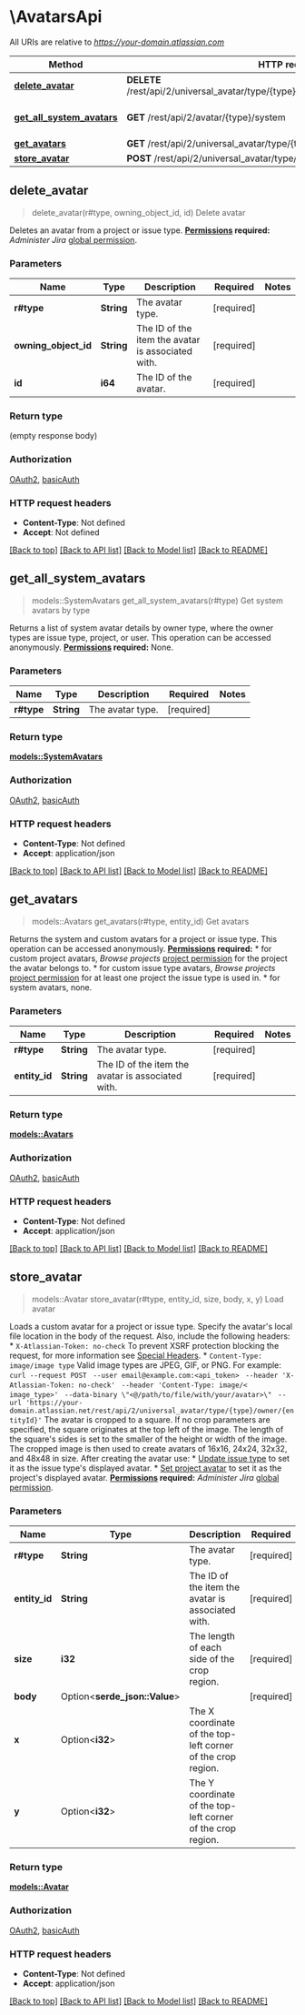 # \AvatarsApi

All URIs are relative to *https://your-domain.atlassian.com*

Method | HTTP request | Description
------------- | ------------- | -------------
[**delete_avatar**](AvatarsApi.md#delete_avatar) | **DELETE** /rest/api/2/universal_avatar/type/{type}/owner/{owningObjectId}/avatar/{id} | Delete avatar
[**get_all_system_avatars**](AvatarsApi.md#get_all_system_avatars) | **GET** /rest/api/2/avatar/{type}/system | Get system avatars by type
[**get_avatars**](AvatarsApi.md#get_avatars) | **GET** /rest/api/2/universal_avatar/type/{type}/owner/{entityId} | Get avatars
[**store_avatar**](AvatarsApi.md#store_avatar) | **POST** /rest/api/2/universal_avatar/type/{type}/owner/{entityId} | Load avatar



## delete_avatar

> delete_avatar(r#type, owning_object_id, id)
Delete avatar

Deletes an avatar from a project or issue type.  **[Permissions](#permissions) required:** *Administer Jira* [global permission](https://confluence.atlassian.com/x/x4dKLg).

### Parameters


Name | Type | Description  | Required | Notes
------------- | ------------- | ------------- | ------------- | -------------
**r#type** | **String** | The avatar type. | [required] |
**owning_object_id** | **String** | The ID of the item the avatar is associated with. | [required] |
**id** | **i64** | The ID of the avatar. | [required] |

### Return type

 (empty response body)

### Authorization

[OAuth2](../README.md#OAuth2), [basicAuth](../README.md#basicAuth)

### HTTP request headers

- **Content-Type**: Not defined
- **Accept**: Not defined

[[Back to top]](#) [[Back to API list]](../README.md#documentation-for-api-endpoints) [[Back to Model list]](../README.md#documentation-for-models) [[Back to README]](../README.md)


## get_all_system_avatars

> models::SystemAvatars get_all_system_avatars(r#type)
Get system avatars by type

Returns a list of system avatar details by owner type, where the owner types are issue type, project, or user.  This operation can be accessed anonymously.  **[Permissions](#permissions) required:** None.

### Parameters


Name | Type | Description  | Required | Notes
------------- | ------------- | ------------- | ------------- | -------------
**r#type** | **String** | The avatar type. | [required] |

### Return type

[**models::SystemAvatars**](SystemAvatars.md)

### Authorization

[OAuth2](../README.md#OAuth2), [basicAuth](../README.md#basicAuth)

### HTTP request headers

- **Content-Type**: Not defined
- **Accept**: application/json

[[Back to top]](#) [[Back to API list]](../README.md#documentation-for-api-endpoints) [[Back to Model list]](../README.md#documentation-for-models) [[Back to README]](../README.md)


## get_avatars

> models::Avatars get_avatars(r#type, entity_id)
Get avatars

Returns the system and custom avatars for a project or issue type.  This operation can be accessed anonymously.  **[Permissions](#permissions) required:**   *  for custom project avatars, *Browse projects* [project permission](https://confluence.atlassian.com/x/yodKLg) for the project the avatar belongs to.  *  for custom issue type avatars, *Browse projects* [project permission](https://confluence.atlassian.com/x/yodKLg) for at least one project the issue type is used in.  *  for system avatars, none.

### Parameters


Name | Type | Description  | Required | Notes
------------- | ------------- | ------------- | ------------- | -------------
**r#type** | **String** | The avatar type. | [required] |
**entity_id** | **String** | The ID of the item the avatar is associated with. | [required] |

### Return type

[**models::Avatars**](Avatars.md)

### Authorization

[OAuth2](../README.md#OAuth2), [basicAuth](../README.md#basicAuth)

### HTTP request headers

- **Content-Type**: Not defined
- **Accept**: application/json

[[Back to top]](#) [[Back to API list]](../README.md#documentation-for-api-endpoints) [[Back to Model list]](../README.md#documentation-for-models) [[Back to README]](../README.md)


## store_avatar

> models::Avatar store_avatar(r#type, entity_id, size, body, x, y)
Load avatar

Loads a custom avatar for a project or issue type.  Specify the avatar's local file location in the body of the request. Also, include the following headers:   *  `X-Atlassian-Token: no-check` To prevent XSRF protection blocking the request, for more information see [Special Headers](#special-request-headers).  *  `Content-Type: image/image type` Valid image types are JPEG, GIF, or PNG.  For example:   `curl --request POST `  `--user email@example.com:<api_token> `  `--header 'X-Atlassian-Token: no-check' `  `--header 'Content-Type: image/< image_type>' `  `--data-binary \"<@/path/to/file/with/your/avatar>\" `  `--url 'https://your-domain.atlassian.net/rest/api/2/universal_avatar/type/{type}/owner/{entityId}'`  The avatar is cropped to a square. If no crop parameters are specified, the square originates at the top left of the image. The length of the square's sides is set to the smaller of the height or width of the image.  The cropped image is then used to create avatars of 16x16, 24x24, 32x32, and 48x48 in size.  After creating the avatar use:   *  [Update issue type](#api-rest-api-2-issuetype-id-put) to set it as the issue type's displayed avatar.  *  [Set project avatar](#api-rest-api-2-project-projectIdOrKey-avatar-put) to set it as the project's displayed avatar.  **[Permissions](#permissions) required:** *Administer Jira* [global permission](https://confluence.atlassian.com/x/x4dKLg).

### Parameters


Name | Type | Description  | Required | Notes
------------- | ------------- | ------------- | ------------- | -------------
**r#type** | **String** | The avatar type. | [required] |
**entity_id** | **String** | The ID of the item the avatar is associated with. | [required] |
**size** | **i32** | The length of each side of the crop region. | [required] |
**body** | Option<**serde_json::Value**> |  | [required] |
**x** | Option<**i32**> | The X coordinate of the top-left corner of the crop region. |  |[default to 0]
**y** | Option<**i32**> | The Y coordinate of the top-left corner of the crop region. |  |[default to 0]

### Return type

[**models::Avatar**](Avatar.md)

### Authorization

[OAuth2](../README.md#OAuth2), [basicAuth](../README.md#basicAuth)

### HTTP request headers

- **Content-Type**: Not defined
- **Accept**: application/json

[[Back to top]](#) [[Back to API list]](../README.md#documentation-for-api-endpoints) [[Back to Model list]](../README.md#documentation-for-models) [[Back to README]](../README.md)

